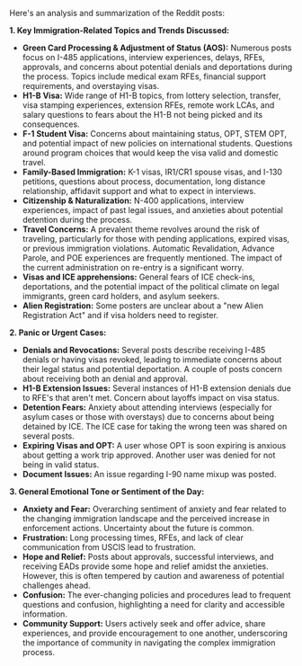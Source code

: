 Here's an analysis and summarization of the Reddit posts:

**1. Key Immigration-Related Topics and Trends Discussed:**

*   **Green Card Processing & Adjustment of Status (AOS):** Numerous posts focus on I-485 applications, interview experiences, delays, RFEs, approvals, and concerns about potential denials and deportations during the process. Topics include medical exam RFEs, financial support requirements, and overstaying visas.
*   **H1-B Visa:** Wide range of H1-B topics, from lottery selection, transfer, visa stamping experiences, extension RFEs, remote work LCAs, and salary questions to fears about the H1-B not being picked and its consequences.
*   **F-1 Student Visa:** Concerns about maintaining status, OPT, STEM OPT, and potential impact of new policies on international students. Questions around program choices that would keep the visa valid and domestic travel.
*    **Family-Based Immigration:** K-1 visas, IR1/CR1 spouse visas, and I-130 petitions, questions about process, documentation, long distance relationship, affidavit support and what to expect in interviews.
*   **Citizenship & Naturalization:** N-400 applications, interview experiences, impact of past legal issues, and anxieties about potential detention during the process.
*   **Travel Concerns:** A prevalent theme revolves around the risk of traveling, particularly for those with pending applications, expired visas, or previous immigration violations. Automatic Revalidation, Advance Parole, and POE experiences are frequently mentioned. The impact of the current administration on re-entry is a significant worry.
*   **Visas and ICE apprehensions:** General fears of ICE check-ins, deportations, and the potential impact of the political climate on legal immigrants, green card holders, and asylum seekers.
*   **Alien Registration:** Some posters are unclear about a "new Alien Registration Act" and if visa holders need to register.

**2. Panic or Urgent Cases:**

*   **Denials and Revocations:** Several posts describe receiving I-485 denials or having visas revoked, leading to immediate concerns about their legal status and potential deportation. A couple of posts concern about receiving both an denial and approval.
*   **H1-B Extension Issues:** Several instances of H1-B extension denials due to RFE's that aren't met. Concern about layoffs impact on visa status.
*    **Detention Fears:** Anxiety about attending interviews (especially for asylum cases or those with overstays) due to concerns about being detained by ICE. The ICE case for taking the wrong teen was shared on several posts.
*   **Expiring Visas and OPT:** A user whose OPT is soon expiring is anxious about getting a work trip approved. Another user was denied for not being in valid status.
*   **Document Issues:** An issue regarding I-90 name mixup was posted.

**3. General Emotional Tone or Sentiment of the Day:**

*   **Anxiety and Fear:** Overarching sentiment of anxiety and fear related to the changing immigration landscape and the perceived increase in enforcement actions. Uncertainty about the future is common.
*   **Frustration:** Long processing times, RFEs, and lack of clear communication from USCIS lead to frustration.
*   **Hope and Relief:** Posts about approvals, successful interviews, and receiving EADs provide some hope and relief amidst the anxieties. However, this is often tempered by caution and awareness of potential challenges ahead.
*   **Confusion:** The ever-changing policies and procedures lead to frequent questions and confusion, highlighting a need for clarity and accessible information.
*   **Community Support:** Users actively seek and offer advice, share experiences, and provide encouragement to one another, underscoring the importance of community in navigating the complex immigration process.
